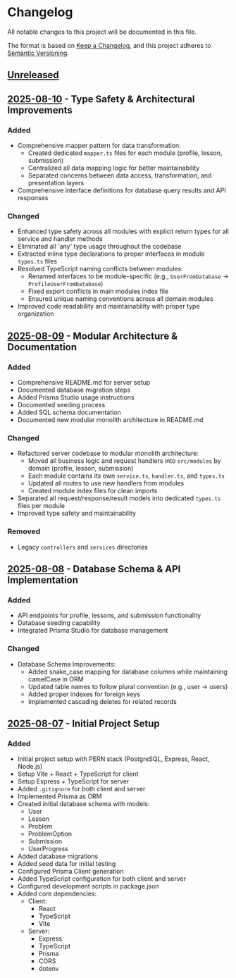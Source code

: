 # Changelog

All notable changes to this project will be documented in this file.

The format is based on [Keep a Changelog](https://keepachangelog.com/en/1.0.0/),
and this project adheres to [Semantic Versioning](https://semver.org/spec/v2.0.0.html).

## [Unreleased]

## [2025-08-10] - Type Safety & Architectural Improvements

### Added
- Comprehensive mapper pattern for data transformation:
  - Created dedicated `mapper.ts` files for each module (profile, lesson, submission)
  - Centralized all data mapping logic for better maintainability
  - Separated concerns between data access, transformation, and presentation layers
- Comprehensive interface definitions for database query results and API responses

### Changed
- Enhanced type safety across all modules with explicit return types for all service and handler methods
- Eliminated all 'any' type usage throughout the codebase
- Extracted inline type declarations to proper interfaces in module `types.ts` files
- Resolved TypeScript naming conflicts between modules:
  - Renamed interfaces to be module-specific (e.g., `UserFromDatabase` → `ProfileUserFromDatabase`)
  - Fixed export conflicts in main modules index file
  - Ensured unique naming conventions across all domain modules
- Improved code readability and maintainability with proper type organization

## [2025-08-09] - Modular Architecture & Documentation

### Added
- Comprehensive README.md for server setup
- Documented database migration steps
- Added Prisma Studio usage instructions
- Documented seeding process
- Added SQL schema documentation
- Documented new modular monolith architecture in README.md

### Changed
- Refactored server codebase to modular monolith architecture:
  - Moved all business logic and request handlers into `src/modules` by domain (profile, lesson, submission)
  - Each module contains its own `service.ts`, `handler.ts`, and `types.ts`
  - Updated all routes to use new handlers from modules
  - Created module index files for clean imports
- Separated all request/response/result models into dedicated `types.ts` files per module
- Improved type safety and maintainability

### Removed
- Legacy `controllers` and `services` directories

## [2025-08-08] - Database Schema & API Implementation

### Added
- API endpoints for profile, lessons, and submission functionality
- Database seeding capability
- Integrated Prisma Studio for database management

### Changed
- Database Schema Improvements:
  - Added snake_case mapping for database columns while maintaining camelCase in ORM
  - Updated table names to follow plural convention (e.g., user → users)
  - Added proper indexes for foreign keys
  - Implemented cascading deletes for related records

## [2025-08-07] - Initial Project Setup

### Added
- Initial project setup with PERN stack (PostgreSQL, Express, React, Node.js)
- Setup Vite + React + TypeScript for client
- Setup Express + TypeScript for server
- Added `.gitignore` for both client and server
- Implemented Prisma as ORM
- Created initial database schema with models:
  - User
  - Lesson
  - Problem
  - ProblemOption
  - Submission
  - UserProgress
- Added database migrations
- Added seed data for initial testing
- Configured Prisma Client generation
- Added TypeScript configuration for both client and server
- Configured development scripts in package.json
- Added core dependencies:
  - Client:
    - React
    - TypeScript
    - Vite
  - Server:
    - Express
    - TypeScript
    - Prisma
    - CORS
    - dotenv

[Unreleased]: https://github.com/ahmadtheswe/interactive-math-learning-app/compare/master...HEAD
[2025-08-10]: https://github.com/ahmadtheswe/interactive-math-learning-app/compare/2025-08-09...2025-08-10
[2025-08-09]: https://github.com/ahmadtheswe/interactive-math-learning-app/compare/2025-08-08...2025-08-09
[2025-08-08]: https://github.com/ahmadtheswe/interactive-math-learning-app/compare/2025-08-07...2025-08-08
[2025-08-07]: https://github.com/ahmadtheswe/interactive-math-learning-app/releases/tag/2025-08-07